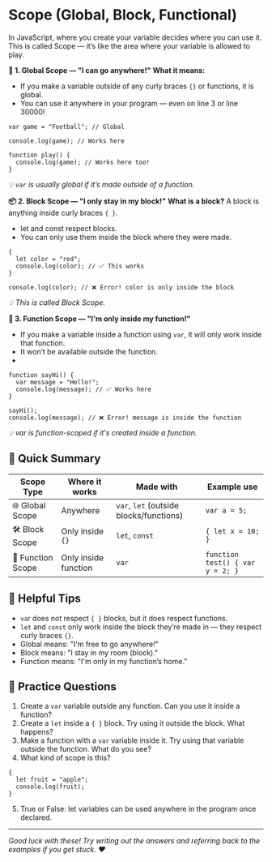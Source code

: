 # Scope (Global, Block, Functional)


In JavaScript, where you create your variable decides where you can use it.
This is called Scope — it’s like the area where your variable is allowed to play.

**🏡 1. Global Scope — "I can go anywhere!"**
**What it means:**
- If you make a variable outside of any curly braces `{}` or functions, it is global.
- You can use it anywhere in your program — even on line 3 or line 30000!

```
var game = "Football"; // Global

console.log(game); // Works here

function play() {
  console.log(game); // Works here too!
}
```
*💡 `var` is usually global if it’s made outside of a function.*


**📦 2. Block Scope — "I only stay in my block!"**
**What is a block?**
A block is anything inside curly braces `{ }`.
- let and const respect blocks.
- You can only use them inside the block where they were made.

```
{
  let color = "red";
  console.log(color); // ✅ This works
}

console.log(color); // ❌ Error! color is only inside the block
```
*💡 This is called Block Scope.*


**🧰 3. Function Scope — "I'm only inside my function!"**
- If you make a variable inside a function using `var`, it will only work inside that function.
- It won’t be available outside the function.
- 
```
function sayHi() {
  var message = "Hello!";
  console.log(message); // ✅ Works here
}

sayHi();
console.log(message); // ❌ Error! message is inside the function
```
*💡 var is function-scoped if it's created inside a function.*


## 🎨 **Quick Summary**

| Scope Type       | Where it works                  | Made with                       | Example use                    |
|------------------|----------------------------------|----------------------------------|--------------------------------|
| 🌐 Global Scope   | Anywhere                         | `var`, `let` (outside blocks/functions) | `var a = 5;`                  |
| 🛠️ Block Scope    | Only inside `{}`                 | `let`, `const`                  | `{ let x = 10; }`              |
| 🧪 Function Scope | Only inside function             | `var`                           | `function test() { var y = 2; }` |


## 🧠 Helpful Tips
- `va`r does not respect `{ }` blocks, but it does respect functions.
- `let` and `const` only work inside the block they’re made in — they respect curly braces `{}`.
- Global means: "I'm free to go anywhere!"
- Block means: "I stay in my room (block)."
- Function means: "I'm only in my function’s home."


## 📝 Practice Questions
1. Create a `var` variable outside any function. Can you use it inside a function?
2. Create a `let` inside a `{ }` block. Try using it outside the block. What happens?
3. Make a function with a `var` variable inside it. Try using that variable outside the function. What do you see?
4. What kind of scope is this?
```
{
  let fruit = "apple";
  console.log(fruit);
}
```
5. True or False: let variables can be used anywhere in the program once declared.
---

*Good luck with these! Try writing out the answers and referring back to the examples if you get stuck.  ♥*
